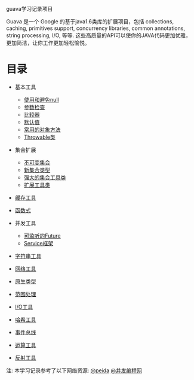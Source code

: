 guava学习记录项目

Guava 是一个 Google 的基于java1.6类库的扩展项目，包括 collections, caching, primitives support, concurrency libraries, common annotations, string processing, I/O, 等等. 这些高质量的API可以使你的JAVA代码更加优雅，更加简洁，让你工作更加轻松愉悦。

目录
===

* 基本工具
	+ [使用和避免null](doc/basic-utilities-using-avoiding-null.md)
	+ [参数检查](doc/basic-utilities-preconditions.md)
	+ [比较器](doc/basic-utilities-ordering.md)
	+ [默认值](doc/basic-utilities-defaults.md)
	+ [常用的对象方法](doc/basic-utilities-object-methods.md)
	+ [Throwable类](doc/basic-utilities-throwables.md)

* 集合扩展
	+ [不可变集合](doc/collections-immutable-collections.md)
	+ [新集合类型](doc/collections-new-collection-types.md)
	+ [强大的集合工具类](doc/collections-utility-classes.md)
	+ [扩展工具类](doc/collections-extension-utilities.md)
* [缓存工具](doc/caches.md)
* [函数式](doc/functional-idioms.md)
* 并发工具
	+ [可监听的Future](doc/concurrency-listenablefuture.md)
	+ [Service框架](doc/concurrency-service.md)
* [字符串工具](doc/strings.md)
* [网络工具](doc/networking.md)
* [原生类型](doc/primitives.md)
* [范围处理](doc/ranges.md)
* [I/O工具](doc/io.md)
* [哈希工具](doc/hash.md)
* [事件总线](doc/eventbus.md)
* [运算工具](doc/math.md)
* [反射工具](doc/reflection.md)


注: 本学习记录参考了以下网络资源:
[@peida](http://www.cnblogs.com/peida/p/Guava.html)
[@并发编程网](http://ifeve.com/category/guava-2/)